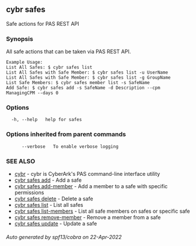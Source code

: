 ## cybr safes

Safe actions for PAS REST API

### Synopsis

All safe actions that can be taken via PAS REST API.
	
	Example Usage:
	List All Safes: $ cybr safes list
	List All Safes with Safe Member: $ cybr safes list -u UserName
	List All Safes with Safe Member: $ cybr safes list -g GroupName
	List Safe Members: $ cybr safes member list -s SafeName
	Add Safe: $ cybr safes add -s SafeName -d Description --cpm ManagingCPM --days 0

### Options

```
  -h, --help   help for safes
```

### Options inherited from parent commands

```
      --verbose   To enable verbose logging
```

### SEE ALSO

* [cybr](cybr.md)	 - cybr is CyberArk's PAS command-line interface utility
* [cybr safes add](cybr_safes_add.md)	 - Add a safe
* [cybr safes add-member](cybr_safes_add-member.md)	 - Add a member to a safe with specific permissions
* [cybr safes delete](cybr_safes_delete.md)	 - Delete a safe
* [cybr safes list](cybr_safes_list.md)	 - List all safes
* [cybr safes list-members](cybr_safes_list-members.md)	 - List all safe members on safes or specific safe
* [cybr safes remove-member](cybr_safes_remove-member.md)	 - Remove a member from a safe
* [cybr safes update](cybr_safes_update.md)	 - Update a safe

###### Auto generated by spf13/cobra on 22-Apr-2022
